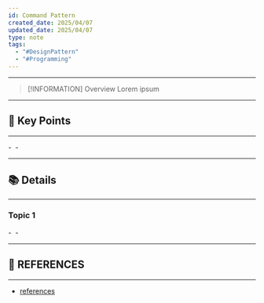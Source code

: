 ```yaml
---
id: Command Pattern
created_date: 2025/04/07
updated_date: 2025/04/07
type: note
tags:
  - "#DesignPattern"
  - "#Programming"
---
```

---
> [!INFORMATION] Overview
> Lorem ipsum



---
## 📌 Key Points
---

- 
- 

---
## 📚 Details
---
### Topic 1
- 
- 

---
## 🔗 REFERENCES
---

- [references]()